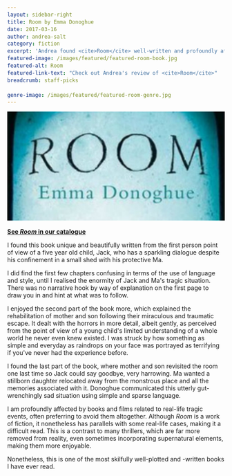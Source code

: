 ```yaml
---
layout: sidebar-right
title: Room by Emma Donoghue
date: 2017-03-16
author: andrea-salt
category: fiction
excerpt: 'Andrea found <cite>Room</cite> well-written and profoundly affecting.'
featured-image: /images/featured/featured-room-book.jpg
featured-alt: Room
featured-link-text: "Check out Andrea's review of <cite>Room</cite>"
breadcrumb: staff-picks

genre-image: /images/featured/featured-room-genre.jpg
---
```


![Room](/images/featured/featured-room-book.jpg)

**[See <cite>Room</cite> in our catalogue](https://suffolk.spydus.co.uk/cgi-bin/spydus.exe/ENQ/OPAC/BIBENQ?BRN=201857)**

I found this book unique and beautifully written from the first person point of view of a five year old child, Jack, who has a sparkling dialogue despite his confinement in a small shed with his protective Ma.

I did find the first few chapters confusing in terms of the use of language and style, until I realised the enormity of Jack and Ma's tragic situation. There was no narrative hook by way of explanation on the first page to draw you in and hint at what was to follow.

I enjoyed the second part of the book more, which explained the rehabilitation of mother and son following their miraculous and traumatic escape. It dealt with the horrors in more detail, albeit gently, as perceived from the point of view of a young child's limited understanding of a whole world he never even knew existed. I was struck by how something as simple and everyday as raindrops on your face was portrayed as terrifying if you've never had the experience before.

I found the last part of the book, where mother and son revisited the room one last time so Jack could say goodbye, very harrowing. Ma wanted a stillborn daughter relocated away from the monstrous place and all the memories associated with it. Donoghue communicated this utterly gut-wrenchingly sad situation using simple and sparse language.

I am profoundly affected by books and films related to real-life tragic events, often preferring to avoid them altogether. Although <cite>Room</cite> is a work of fiction, it nonetheless has parallels with some real-life cases, making it a difficult read. This is a contrast to many thrillers, which are far more removed from reality, even sometimes incorporating supernatural elements, making them more enjoyable.

Nonetheless, this is one of the most skilfully well-plotted and -written books I have ever read.
